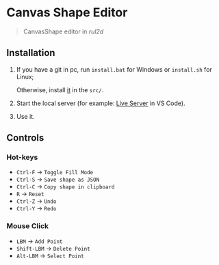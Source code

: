 # Canvas Shape Editor

> CanvasShape editor in *rul2d*

## Installation

1. If you have a git in pc, run `install.bat` for Windows or `install.sh` for Linux;

    Otherwise, install [it](https://github.com/Rul991/rul2d.git) in the `src/`.

2. Start the local server (for example: [Live Server](https://marketplace.visualstudio.com/items?itemName=ritwickdey.LiveServer) in VS Code).

3. Use it.

## Controls

### Hot-keys

- `Ctrl-F` -> `Toggle Fill Mode`
- `Ctrl-S` -> `Save shape as JSON`
- `Ctrl-C` -> `Copy shape in clipboard`
- `R` -> `Reset`
- `Ctrl-Z` -> `Undo`
- `Ctrl-Y` -> `Redo`

### Mouse Click

- `LBM` -> `Add Point`
- `Shift-LBM` -> `Delete Point`
- `Alt-LBM` -> `Select Point`